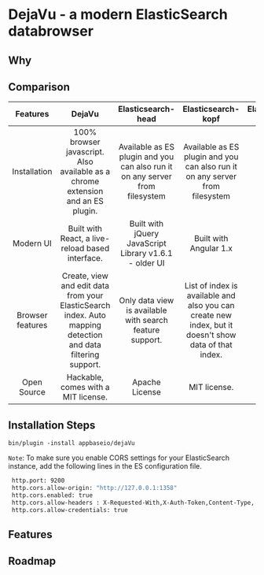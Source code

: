 DejaVu - a modern ElasticSearch databrowser
====

## Why

## Comparison

|     Features     |                                                    DejaVu                                                    | Elasticsearch-head | Elasticsearch-kopf | Elasticsearch-browser |                                 Kibana                                |
|:----------------:|:------------------------------------------------------------------------------------------------------------:|:------------------:|:------------------:|:---------------------:|:---------------------------------------------------------------------:|
| Installation     | 100% browser javascript. Also available as a chrome extension and an ES plugin.      | Available as ES plugin and you can also run it on any server from filesystem |  Available as ES plugin and you can also run it on any server from filesystem  |                       | A server client setup. Uses an ElasticSearch index to store metadata. |
| Modern UI        | Built with React, a live-reload based interface.                                                  | Built with jQuery JavaScript Library v1.6.1 - older UI                   | Built with Angular 1.x               |                       |                                                                       |
| Browser features | Create, view and edit data from your ElasticSearch index. Auto mapping detection and data filtering support. |             Only data view is available with search feature support. | List of index is available and also you can create new index, but it doesn't show data of that index.                   |                       |                                                                       |
| Open Source      | Hackable, comes with a MIT license.                                                                          |  Apache License               |       MIT license.             |                       |                                                                       |

## Installation Steps

``bin/plugin -install appbaseio/dejaVu``

``Note``: To make sure you enable CORS settings for your ElasticSearch instance, add the following lines in the ES configuration file.

```sh
 http.port: 9200
 http.cors.allow-origin: "http://127.0.0.1:1358"
 http.cors.enabled: true
 http.cors.allow-headers : X-Requested-With,X-Auth-Token,Content-Type, Content-Length, Authorization
 http.cors.allow-credentials: true
```

## Features

## Roadmap
